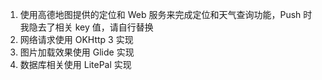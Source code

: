 1. 使用高德地图提供的定位和 Web 服务来完成定位和天气查询功能，Push 时我隐去了相关 key 值，请自行替换
2. 网络请求使用 OKHttp 3 实现
3. 图片加载效果使用 Glide 实现
4. 数据库相关使用 LitePal 实现